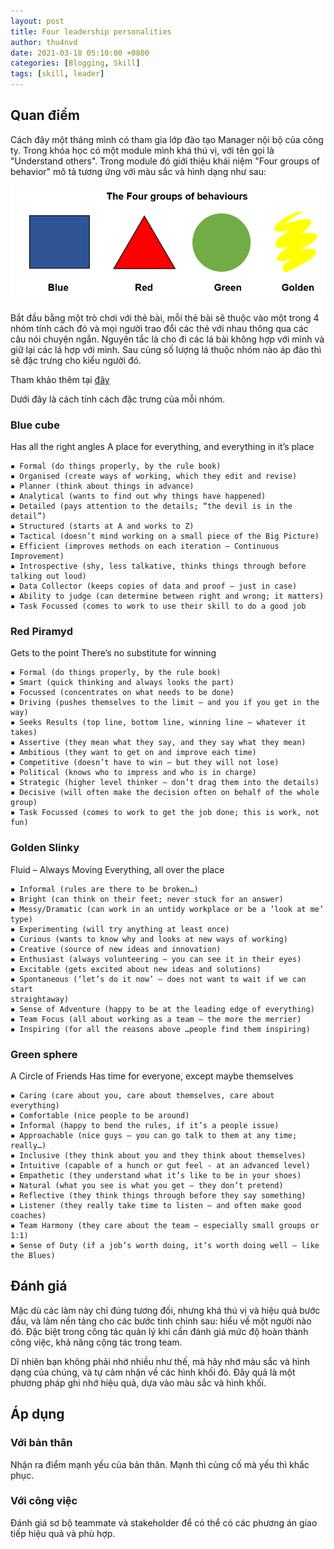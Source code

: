 ```yaml
---
layout: post
title: Four leadership personalities
author: thu4nvd
date: 2021-03-18 05:10:00 +0800
categories: [Blogging, Skill]
tags: [skill, leader]
---
```


## Quan điểm

Cách đây một tháng mình có tham gia lớp đào tạo Manager nội bộ của công ty. Trong khóa học có một module mình khá thú vị, với tên gọi là "Understand others". Trong module đó giới thiệu khái niệm "Four groups of behavior" mô tả tương ứng với màu sắc và hình dạng như sau:

![4-behaviors](/assets/img/4behaviors.png)

Bắt đầu bằng một trò chơi với thẻ bài, mỗi thẻ bài sẽ thuộc vào một trong 4 nhóm tính cách đó và mọi người trao đổi các thẻ với nhau thông qua các câu nói chuyện ngắn. Nguyên tắc là cho đi các lá bài không hợp với mình và giữ lại các lá hợp với mình. Sau cùng số lượng lá thuộc nhóm nào áp đảo thì sẽ đặc trưng cho kiểu người đó.

Tham khảo thêm tại [đây](https://ericgeiger.com/2015/09/four-leadership-personalities-what-color-are-you/)

Dưới đây là cách tính cách đặc trưng của mỗi nhóm.

### Blue cube 

Has all the right angles
A place for everything, and everything in it’s place
```
▪ Formal (do things properly, by the rule book)
▪ Organised (create ways of working, which they edit and revise)
▪ Planner (think about things in advance)
▪ Analytical (wants to find out why things have happened)
▪ Detailed (pays attention to the details; “the devil is in the detail”)
▪ Structured (starts at A and works to Z)
▪ Tactical (doesn’t mind working on a small piece of the Big Picture)
▪ Efficient (improves methods on each iteration – Continuous Improvement)
▪ Introspective (shy, less talkative, thinks things through before talking out loud)
▪ Data Collector (keeps copies of data and proof – just in case)
▪ Ability to judge (can determine between right and wrong; it matters)
▪ Task Focussed (comes to work to use their skill to do a good job
```

### Red Piramyd

Gets to the point
There’s no substitute for winning
```
▪ Formal (do things properly, by the rule book)
▪ Smart (quick thinking and always looks the part)
▪ Focussed (concentrates on what needs to be done)
▪ Driving (pushes themselves to the limit – and you if you get in the way)
▪ Seeks Results (top line, bottom line, winning line – whatever it takes)
▪ Assertive (they mean what they say, and they say what they mean)
▪ Ambitious (they want to get on and improve each time)
▪ Competitive (doesn’t have to win – but they will not lose)
▪ Political (knows who to impress and who is in charge)
▪ Strategic (higher level thinker – don’t drag them into the details)
▪ Decisive (will often make the decision often on behalf of the whole group)
▪ Task Focussed (comes to work to get the job done; this is work, not fun)
```

### Golden Slinky

Fluid – Always Moving
Everything, all over the place
```
▪ Informal (rules are there to be broken…)
▪ Bright (can think on their feet; never stuck for an answer)
▪ Messy/Dramatic (can work in an untidy workplace or be a ‘look at me’ type)
▪ Experimenting (will try anything at least once)
▪ Curious (wants to know why and looks at new ways of working)
▪ Creative (source of new ideas and innovation)
▪ Enthusiast (always volunteering – you can see it in their eyes)
▪ Excitable (gets excited about new ideas and solutions)
▪ Spontaneous (‘let’s do it now’ – does not want to wait if we can start
straightaway)
▪ Sense of Adventure (happy to be at the leading edge of everything)
▪ Team Focus (all about working as a team – the more the merrier)
▪ Inspiring (for all the reasons above …people find them inspiring)
```

### Green sphere

A Circle of Friends
Has time for everyone, except maybe themselves
```
▪ Caring (care about you, care about themselves, care about everything)
▪ Comfortable (nice people to be around)
▪ Informal (happy to bend the rules, if it’s a people issue)
▪ Approachable (nice guys – you can go talk to them at any time; really…)
▪ Inclusive (they think about you and they think about themselves)
▪ Intuitive (capable of a hunch or gut feel - at an advanced level)
▪ Empathetic (they understand what it’s like to be in your shoes)
▪ Natural (what you see is what you get – they don’t pretend)
▪ Reflective (they think things through before they say something)
▪ Listener (they really take time to listen – and often make good coaches)
▪ Team Harmony (they care about the team – especially small groups or 1:1)
▪ Sense of Duty (if a job’s worth doing, it’s worth doing well – like the Blues)
```

## Đánh giá

Mặc dù các làm này chỉ đúng tương đối, nhưng khá thú vị và hiệu quả bước đầu, và làm nền tảng cho các bước tinh chỉnh sau: hiểu về một người nào đó. Đặc biệt trong công tác quản lý khi cần đánh giá mức độ hoàn thành công việc, khả năng cộng tác trong team.

Dĩ nhiên bạn không phải nhớ nhiều như thế, mà hãy nhớ màu sắc và hình dạng của chúng, và tự cảm nhận về các hình khối đó. Đây quả là một phương pháp ghi nhớ hiệu quả, dựa vào màu sắc và hình khối.

## Áp dụng

### Với bản thân

Nhận ra điểm mạnh yếu của bản thân. Mạnh thì củng cố mà yếu thì khắc phục.

### Với công việc

Đánh giá sơ bộ teammate và stakeholder để có thể có các phương án giao tiếp hiệu quả và phù hợp.
